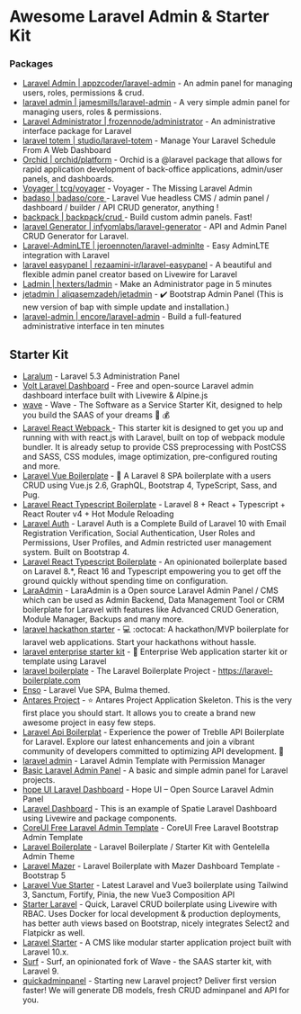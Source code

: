 Awesome Laravel Admin & Starter Kit
===============

### Packages
- [Laravel Admin | appzcoder/laravel-admin](https://github.com/sohelamin/laravel-admin) - An admin panel for managing users, roles, permissions & crud.
- [laravel admin | jamesmills/laravel-admin](https://github.com/jamesmills/laravel-admin) - A very simple admin panel for managing users, roles & permissions.
- [Laravel Administrator | frozennode/administrator](https://github.com/FrozenNode/Laravel-Administrator/) - An administrative interface package for Laravel
- [laravel totem | studio/laravel-totem](https://github.com/codestudiohq/laravel-totem) - Manage Your Laravel Schedule From A Web Dashboard
- [Orchid | orchid/platform](https://github.com/orchidsoftware/platform) - Orchid is a @laravel package that allows for rapid application development of back-office applications, admin/user panels, and dashboards.
- [Voyager | tcg/voyager](https://github.com/thedevdojo/voyager) - Voyager - The Missing Laravel Admin
- [badaso | badaso/core ](https://github.com/uasoft-indonesia/badaso) - Laravel Vue headless CMS / admin panel / dashboard / builder / API CRUD generator, anything !
- [backpack | backpack/crud ](https://github.com/laravel-backpack/crud) - Build custom admin panels. Fast!
- [laravel Generator | infyomlabs/laravel-generator](https://github.com/InfyOmLabs/laravel-generator) - API and Admin Panel CRUD Generator for Laravel.
- [Laravel-AdminLTE | jeroennoten/laravel-adminlte](https://github.com/jeroennoten/Laravel-AdminLTE) - Easy AdminLTE integration with Laravel
- [laravel easypanel | rezaamini-ir/laravel-easypanel](https://github.com/rezaamini-ir/laravel-easypanel) - A beautiful and flexible admin panel creator based on Livewire for Laravel
- [Ladmin | hexters/ladmin](https://github.com/hexters/ladmin) - Make an Administrator page in 5 minutes
- [jetadmin | aliqasemzadeh/jetadmin](https://github.com/aliqasemzadeh/jetadmin) - ✔️ Bootstrap Admin Panel (This is new version of bap with simple update and installation.)
- [laravel-admin | encore/laravel-admin](https://github.com/z-song/laravel-admin) - Build a full-featured administrative interface in ten minutes
  
## Starter Kit
- [Laralum](https://github.com/ConsoleTVs/Laralum) - Laravel 5.3 Administration Panel
- [Volt Laravel Dashboard](https://github.com/themesberg/volt-laravel-dashboard) - Free and open-source Laravel admin dashboard interface built with Livewire & Alpine.js 
- [wave](https://github.com/thedevdojo/wave) - Wave - The Software as a Service Starter Kit, designed to help you build the SAAS of your dreams 🚀 💰
- [Laravel React Webpack
](https://github.com/bezunakarmi/laravel-react-webpack) - This starter kit is designed to get you up and running with with react.js with Laravel, built on top of webpack module bundler. It is already setup to provide CSS preprocessing with PostCSS and SASS, CSS modules, image optimization, pre-configured routing and more.
- [Laravel Vue Boilerplate](https://github.com/alefesouza/laravel-vue-boilerplate) - 🐘 A Laravel 8 SPA boilerplate with a users CRUD using Vue.js 2.6, GraphQL, Bootstrap 4, TypeScript, Sass, and Pug.
- [Laravel React Typescript Boilerplate](https://github.com/georgewritescode/Laravel-React-Typescript-Boilerplate) - Laravel 8 + React + Typescript + React Router v4 + Hot Module Reloading
- [Laravel Auth](https://github.com/jeremykenedy/laravel-auth) - Laravel Auth is a Complete Build of Laravel 10 with Email Registration Verification, Social Authentication, User Roles and Permissions, User Profiles, and Admin restricted user management system. Built on Bootstrap 4.
- [Laravel React Typescript Boilerplate](https://github.com/georgewritescode/Laravel-React-Typescript-Boilerplate) - An opinionated boilerplate based on Laravel 8.*, React 16 and Typescript empowering you to get off the ground quickly without spending time on configuration.
- [LaraAdmin](https://github.com/dwijitsolutions/laraadmin) - LaraAdmin is a Open source Laravel Admin Panel / CMS which can be used as Admin Backend, Data Management Tool or CRM boilerplate for Laravel with features like Advanced CRUD Generation, Module Manager, Backups and many more.
- [laravel hackathon starter](https://github.com/unicodeveloper/laravel-hackathon-starter) - 💻 :octocat: A hackathon/MVP boilerplate for laravel web applications. Start your hackathons without hassle.
- [laravel enterprise starter kit](https://github.com/sroutier/laravel-enterprise-starter-kit) - 👔 Enterprise Web application starter kit or template using Laravel
- [laravel boilerplate](https://github.com/rappasoft/laravel-boilerplate) - The Laravel Boilerplate Project - https://laravel-boilerplate.com
- [Enso](https://github.com/laravel-enso/Enso) - Laravel Vue SPA, Bulma themed. 
- [Antares Project](https://github.com/antaresproject/project) - ⭐ Antares Project Application Skeleton. This is the very first place you should start. It allows you to create a brand new awesome project in easy few steps.
- [Laravel Api Boilerplat](https://github.com/Treblle/laravel-api-boilerplate) - Experience the power of Treblle API Boilerplate for Laravel. Explore our latest enhancements and join a vibrant community of developers committed to optimizing API development. 🚀
- [laravel admin](https://github.com/walkswithme/laravel-admin) - Laravel Admin Template with Permission Manager
- [Basic Laravel Admin Panel](https://github.com/balajidharma/basic-laravel-admin-panel) - A basic and simple admin panel for Laravel projects.
- [hope UI Laravel Dashboard](https://github.com/iqonicdesignofficial/hope-ui-laravel-dashboard) - Hope UI – Open Source Laravel Admin Panel
- [Laravel Dashboard](https://github.com/jeremykenedy/laravel-dashboard) - This is an example of Spatie Laravel Dashboard using Livewire and package components. 
- [CoreUI Free Laravel Admin Template](https://github.com/coreui/coreui-free-laravel-admin-template) - CoreUI Free Laravel Bootstrap Admin Template
- [Laravel Boilerplate](https://github.com/Labs64/laravel-boilerplate) - Laravel Boilerplate / Starter Kit with Gentelella Admin Theme
- [Laravel Mazer](https://github.com/zuramai/laravel-mazer) - Laravel Boilerplate with Mazer Dashboard Template - Bootstrap 5
- [Laravel Vue Starter](https://github.com/gdarko/laravel-vue-starter) - Latest Laravel and Vue3 boilerplate using Tailwind 3, Sanctum, Fortify, Pinia, the new Vue3 Composition API
- [Starter Laravel](https://github.com/vaibhavpandeyvpz/starter-laravel) - Quick, Laravel CRUD boilerplate using Livewire with RBAC. Uses Docker for local development & production deployments, has better auth views based on Bootstrap, nicely integrates Select2 and Flatpickr as well.
- [Laravel Starter](https://github.com/nasirkhan/laravel-starter) - A CMS like modular starter application project built with Laravel 10.x.
- [Surf](https://github.com/thinkverse/surf) - Surf, an opinionated fork of Wave - the SAAS starter kit, with Laravel 9.
- [quickadminpanel](https://quickadminpanel.com/register) - Starting new Laravel project? Deliver first version faster!
We will generate DB models, fresh CRUD adminpanel and API for you.

